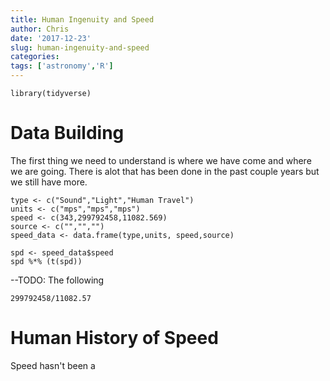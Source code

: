 ```yaml
---
title: Human Ingenuity and Speed
author: Chris
date: '2017-12-23'
slug: human-ingenuity-and-speed
categories:
tags: ['astronomy','R']
---
```


```{r}
library(tidyverse)
```


# Data Building 

The first thing we need to understand is where we have come and where we are going. There is alot that has been done in the past couple years but we still have more. 
```{r}
type <- c("Sound","Light","Human Travel")
units <- c("mps","mps","mps")
speed <- c(343,299792458,11082.569)
source <- c("","","")
speed_data <- data.frame(type,units, speed,source)
```



```{r}
spd <- speed_data$speed
spd %*% (t(spd)) 
```



--TODO: The following
```{r}
299792458/11082.57
```


# Human History of Speed 
Speed hasn't been a 

